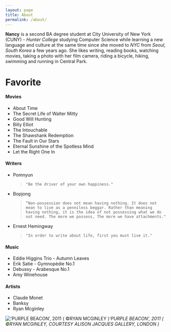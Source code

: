 ```yaml
---
layout: page
title: About
permalink: /about/
---
```


**Nancy** is a second BA degree student at City University of New York (CUNY) - _Hunter College_ studying Computer Science while learning a new language and culture at the same time since she moved to _NYC_ from _Seoul, South Korea_ a few years ago. She likes writing, reading books, watching movies, taking a photo with her film camera, riding a bicycle, hiking, swimming and running in Central Park.


# Favorite
#### Movies
 * About Time 
 * The Secret Life of Walter Mitty
 * Good Will Hunting
 * Billy Elliot
 * The Intouchable
 * The Shawshank Redemption
 * The Fault in Our Stars
 * Eternal Sunshine of the Spotless Mind
 * Let the Right One In
 
#### Writers
 * Pomnyun 
   > `"Be the driver of your own happiness."`
 * Bopjong 
   > `“Non-possession does not mean having nothing. It does not mean to live as a penniless beggar. Rather than meaning having nothing, it is the idea of not possessing what we do not need. The more we possess, The more we have attachments."`
 * Ernest Hemingway
   > `"In order to write about life, first you must live it."`

#### Music 
 * Eddie Higgins Trio - Autumn Leaves
 * Erik Satie - Gymnopédie No.1
 * Debussy - Arabesque No.1
 * Amy Winehouse
 
#### Artists
 * Claude Monet
 * Banksy  
 * Ryan Mcginley 
  
 ![‘PURPLE BEACON’, 2011 ( ©RYAN MCGINLEY )](https://user-images.githubusercontent.com/30683150/64101494-ffce8580-cd3b-11e9-9d61-16d8d288269c.jpg)*‘PURPLE BEACON’, 2011 ( ©RYAN MCGINLEY, COURTESY ALISON JACQUES GALLERY, LONDON )*
